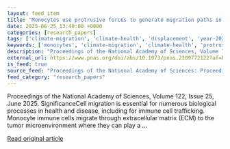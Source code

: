 ```yaml
---
layout: feed_item
title: "Monocytes use protrusive forces to generate migration paths in viscoelastic collagen-based extracellular matrices"
date: 2025-06-25 13:40:08 +0000
categories: [research_papers]
tags: ['climate-migration', 'climate-health', 'displacement', 'year-2025', 'public-health']
keywords: ['monocytes', 'climate-migration', 'climate-health', 'protrusive', 'forces', 'displacement', 'year-2025', 'public-health']
description: "Proceedings of the National Academy of Sciences, Volume 122, Issue 25, June 2025"
external_url: https://www.pnas.org/doi/abs/10.1073/pnas.2309772122?af=R
is_feed: true
source_feed: "Proceedings of the National Academy of Sciences: Proceedings of the National Academy of Sciences: Table of Contents"
feed_category: "research_papers"
---
```


Proceedings of the National Academy of Sciences, Volume 122, Issue 25, June 2025. SignificanceCell migration is essential for numerous biological processes in health and disease, including for immune cell trafficking. Monocyte immune cells migrate through extracellular matrix (ECM) to the tumor microenvironment where they can play a ...

[Read original article](https://www.pnas.org/doi/abs/10.1073/pnas.2309772122?af=R)
